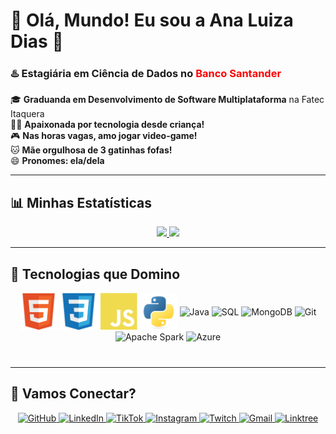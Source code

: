 # 👋 Olá, Mundo! Eu sou a **Ana Luiza Dias** 💖  

### ♨️ **Estagiária em Ciência de Dados no <span style="color: red;">Banco Santander</span>**  
🎓 **Graduanda em Desenvolvimento de Software Multiplataforma** na Fatec Itaquera  
👧🏻 **Apaixonada por tecnologia desde criança!**  
🎮 **Nas horas vagas, amo jogar video-game!**  
🐱 **Mãe orgulhosa de 3 gatinhas fofas!**  
😄 **Pronomes: ela/dela**  

---

## 📊 Minhas Estatísticas  
<div align="center">
  <a href="https://github.com/AnnaDays">
    <img height="180em" src="https://github-readme-stats.vercel.app/api?username=AnnaDays&show_icons=true&theme=dracula&include_all_commits=true&count_private=true"/>
    <img height="180em" src="https://github-readme-stats.vercel.app/api/top-langs/?username=AnnaDays&layout=compact&langs_count=7&theme=dracula"/>
  </a>
</div>

---

## 🚀 Tecnologias que Domino  
<link rel="stylesheet" type='text/css' href="https://cdn.jsdelivr.net/gh/devicons/devicon@latest/devicon.min.css" />

<div style="display: inline_block" align="center">
  <img align="center" alt="HTML5" height="60" width="60" src="https://raw.githubusercontent.com/devicons/devicon/master/icons/html5/html5-original.svg" />
  <img align="center" alt="CSS3" height="60" width="60" src="https://raw.githubusercontent.com/devicons/devicon/master/icons/css3/css3-original.svg" />
  <img align="center" alt="JavaScript" height="60" width="60" src="https://raw.githubusercontent.com/devicons/devicon/master/icons/javascript/javascript-plain.svg" />
  <img align="center" alt="Python" height="60" width="60" src="https://raw.githubusercontent.com/devicons/devicon/master/icons/python/python-original.svg" />
  <img align="center" alt="Java" height="60" width="60" src="https://cdn.jsdelivr.net/gh/devicons/devicon@latest/icons/java/java-original.svg" />
  <img align="center" alt="SQL" height="60" width="60" src="https://cdn.jsdelivr.net/gh/devicons/devicon@latest/icons/mysql/mysql-original.svg" />
  <img align="center" alt="MongoDB" height="60" width="60" src="https://cdn.jsdelivr.net/gh/devicons/devicon@latest/icons/mongodb/mongodb-original.svg" />
  <img align="center" alt="Git" height="60" width="60" src="https://cdn.jsdelivr.net/gh/devicons/devicon@latest/icons/git/git-original.svg" />
  <img align="center" alt="Apache Spark" height="60" width="60" src="https://cdn.jsdelivr.net/gh/devicons/devicon@latest/icons/apachespark/apachespark-original.svg" />
  <img align="center" alt="Azure" height="60" width="60" src="https://cdn.jsdelivr.net/gh/devicons/devicon@latest/icons/azure/azure-original.svg" />
</div>

<!-- Adicionando margem inferior para criar espaço entre as tecnologias e redes sociais -->
<div style="margin-bottom: 40px;"></div>

---

## 🌟 Vamos Conectar?  
<div align="center">
  <a href="https://github.com/AnnaDays" target="_blank">
    <img src="https://img.shields.io/badge/GitHub-100000?style=for-the-badge&logo=github&logoColor=white" alt="GitHub" />
  </a>
  <a href="https://www.linkedin.com/in/ana-luiza-dias-an0808/" target="_blank">
    <img src="https://img.shields.io/badge/LinkedIn-0077B5?style=for-the-badge&logo=linkedin&logoColor=white" alt="LinkedIn" />
  </a>
  <a href="https://www.tiktok.com/@dias_analu" target="_blank">
    <img src="https://img.shields.io/badge/TikTok-000000?style=for-the-badge&logo=tiktok&logoColor=white" alt="TikTok" />
  </a>
  <a href="https://www.instagram.com/anadias083/" target="_blank">
    <img src="https://img.shields.io/badge/Instagram-E4405F?style=for-the-badge&logo=instagram&logoColor=white" alt="Instagram" />
  </a>
  <a href="https://www.twitch.tv/annadays/" target="_blank">
    <img src="https://img.shields.io/badge/Twitch-9146FF?style=for-the-badge&logo=twitch&logoColor=white" alt="Twitch" />
  </a>
  <a href="mailto:analuizadias389@gmail.com" target="_blank">
    <img src="https://img.shields.io/badge/Gmail-D14836?style=for-the-badge&logo=gmail&logoColor=white" alt="Gmail" />
  </a>
  <a href="https://linktr.ee/anna_dayss" target="_blank">
    <img src="https://img.shields.io/badge/linktree-39E09B?style=for-the-badge&logo=linktree&logoColor=white" alt="Linktree" />
  </a>
</div>
